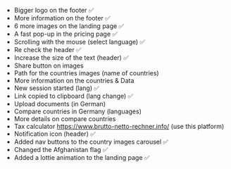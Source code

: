 - Bigger logo on the footer ✅
- More information on the footer ✅
- 6 more images on the landing page ✅
- A fast pop-up in the pricing page ✅
- Scrolling with the mouse (select language) ✅
- Re check the header ✅
- Increase the size of the text (header) ✅
- Share button on images
- Path for the countries images (name of countries)
- More information on the countries & Data
- New session started (lang) ✅
- Link copied to clipboard (lang change) ✅
- Upload documents (in German)
- Compare countries in Germany (languages)
- More details on compare countries
- Tax calculator https://www.brutto-netto-rechner.info/ (use this platform)
- Notification icon (header) ✅
- Added nav buttons to the country images carousel ✅
- Changed the Afghanistan flag ✅
- Added a lottie animation to the landing page ✅

